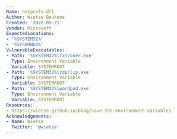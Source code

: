 ```yaml
---
Name: netprofm.dll
Author: Wietze Beukema
Created: '2022-05-21'
Vendor: Microsoft
ExpectedLocations:
- '%SYSTEM32%'
- '%SYSWOW64%'
VulnerableExecutables:
- Path: '%SYSTEM32%\fxscover.exe'
  Type: Environment Variable
  Variable: SYSTEMROOT
- Path: '%SYSTEM32%\rdpclip.exe'
  Type: Environment Variable
  Variable: SYSTEMROOT
- Path: '%SYSTEM32%\wordpad.exe'
  Type: Environment Variable
  Variable: SYSTEMROOT
Resources:
- https://wietze.github.io/blog/save-the-environment-variables
Acknowledgements:
- Name: Wietze
  Twitter: '@wietze'
---
```



